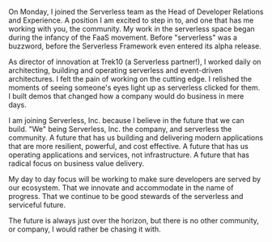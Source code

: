 On Monday, I joined the Serverless team as the Head of Developer Relations and Experience. A position I am excited to step in to, and one that has me working with you, the community. My work in the serverless space began during the infancy of the FaaS movement. Before "serverless" was a buzzword, before the Serverless Framework even entered its alpha release.

As director of innovation at Trek10 (a Serverless partner!), I worked daily on architecting, building and operating serverless and event-driven architectures. I felt the pain of working on the cutting edge. I relished the moments of seeing someone's eyes light up as serverless clicked for them. I built demos that changed how a company would do business in mere days.

I am joining Serverless, Inc. because I believe in the future that we can build. "We" being Serverless, Inc. the company, and serverless the community. A future that has us building and delivering modern applications that are more resilient, powerful, and cost effective. A future that has us operating applications and services, not infrastructure. A future that has radical focus on business value delivery.

My day to day focus will be working to make sure developers are served by our ecosystem. That we innovate and accommodate in the name of progress. That we continue to be good stewards of the serverless and serviceful future.

The future is always just over the horizon, but there is no other community, or company, I would rather be chasing it with.
